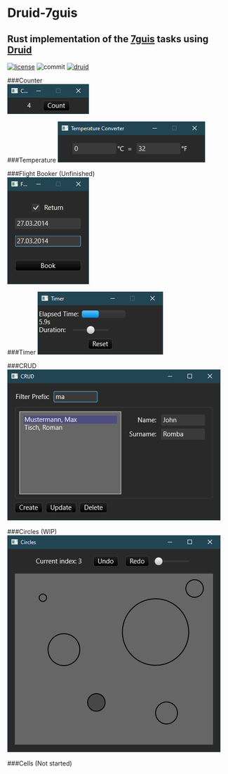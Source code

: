 # Druid-7guis

## Rust implementation of the [7guis](https://eugenkiss.github.io/7guis/) tasks using [Druid](https://linebender.org/druid/)


[![license](https://img.shields.io/github/license/MrGibus/Druid-7guis)](https://github.com/MrGibus/Druid-7guis/blob/master/LICENSE)
![commit](https://img.shields.io/github/last-commit/MrGibus/Druid-7guis)
[![druid](https://img.shields.io/badge/Druid%20Version-v0.6.0-orange)](https://crates.io/crates/druid)

###Counter  
![counter](images/Counter.PNG)

###Temperature
![temperature](images/Temperature.PNG)

###Flight Booker (Unfinished)   
![Flights](images/Flights.PNG)

###Timer
![Timer](images/Timer.PNG)

###CRUD
![CRUD](images/CRUD.PNG)

###Circles (WIP)
![Circles](images/Circles.PNG)

###Cells (Not started)